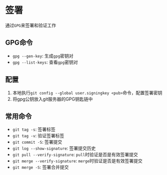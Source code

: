 # 签署

通过`GPG`来签署和验证工作

## GPG命令

* `gpg --gen-key`: 生成`gpg`密钥对
* `gpg --list-keys`: 查看`gpg`密钥对

## 配置

1. 本地执行`git config --global user.signingkey <pub>`命令，配置签署密钥
2. 将gpg公钥放入git服务器的GPG钥匙链中

## 常用命令

* `git tag -s`: 签署标签
* `git tag -v`: 验证签署标签
* `git commit -S`: 签署提交
* `git log --show-signature`: 签署提交历史
* `git pull --verify-signature`: `pull`时验证是否是有效签署提交
* `git merge --verify-signature`: `merge`时验证是否是有效签署提交
* `git merge -S`: 签署合并提交
